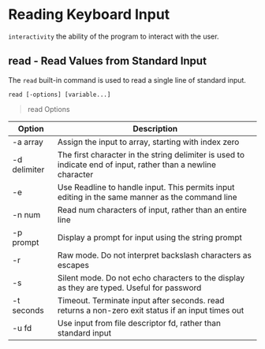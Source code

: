 # Reading Keyboard Input

`interactivity` the ability of the program to interact with the user.

## read - Read Values from Standard Input

The `read` built-in command is used to read a single line of standard input.

```
read [-options] [variable...]
```

> read Options

| Option       | Description |
|--------------|-------------|
| -a array     | Assign the input to array, starting with index zero |
| -d delimiter | The first character in the string delimiter is used to indicate end of input, rather than a newline character |
| -e           | Use Readline to handle input. This permits input editing in the same manner as the command line |
| -n num       | Read num characters of input, rather than an entire line |
| -p prompt    | Display a prompt for input using the string prompt |
| -r           | Raw mode. Do not interpret backslash characters as escapes |
| -s           | Silent mode. Do not echo characters to the display as they are typed. Useful for password |
| -t seconds   | Timeout. Terminate input after seconds. read returns a non-zero exit status if an input times out |
| -u fd        | Use input from file descriptor fd, rather than standard input |

